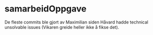 # samarbeidOppgave

De fleste commits ble gjort av Maximilian siden Håvard hadde technical unsolvable issues (Vikaren greide heller ikke å fikse det). 
